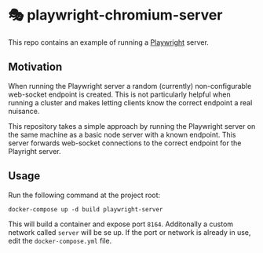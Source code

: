 # 🎭 playwright-chromium-server

This repo contains an example of running a [Playwright](https://playwright.dev/)
server.

## Motivation

When running the Playwright server a random (currently) non-configurable web-socket endpoint
is created. This is not particularly helpful when running a cluster
and makes letting clients know the correct endpoint a real nuisance.

This repository takes a simple approach by running the Playwright server
on the same machine as a basic node server with a known endpoint.
This server forwards web-socket connections to the correct endpoint 
for the Playright server.
## Usage

Run the following command at the project root:

```
docker-compose up -d build playwright-server
```

This will build a container and expose port `8164`.
Additonally a custom network called `server` will be se up.
If the port or network is already in use, edit the 
`docker-compose.yml` file.
